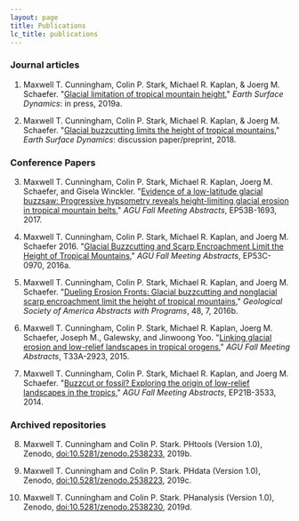 ```yaml
---
layout: page
title: Publications
lc_title: publications
---
```


### Journal articles


1. Maxwell T. Cunningham, Colin P. Stark, Michael R. Kaplan, & Joerg M. Schaefer. 
  "[Glacial limitation of tropical mountain height](https://doi.org/10.5194/esurf-2018-38)," 
  *Earth Surface Dynamics*: in press, 2019a.

2. Maxwell T. Cunningham, Colin P. Stark, Michael R. Kaplan, & Joerg M. Schaefer. 
  "[Glacial buzzcutting limits the height of tropical mountains](https://www.earth-surf-dynam-discuss.net/esurf-2018-38/)," 
  *Earth Surface Dynamics*: discussion paper/preprint, 2018.


### Conference Papers

3. Maxwell T. Cunningham, Colin P. Stark, Michael R. Kaplan, Joerg M. Schaefer, and Gisela Winckler. 
   "[Evidence of a low-latitude glacial buzzsaw: Progressive hypsometry reveals height-limiting glacial erosion in tropical mountain belts](https://agu.confex.com/agu/fm17/meetingapp.cgi/Paper/255005)," 
   *AGU Fall Meeting Abstracts*, EP53B-1693, 2017.

4. Maxwell T. Cunningham, Colin P. Stark, Michael R. Kaplan, and Joerg M. Schaefer 2016. 
   "[Glacial Buzzcutting and Scarp Encroachment Limit the Height of Tropical Mountains](https://agu.confex.com/agu/fm16/meetingapp.cgi/Paper/149368)," 
   *AGU Fall Meeting Abstracts*, EP53C-0970, 2016a.

5. Maxwell T. Cunningham, Colin P. Stark, Michael R. Kaplan, and Joerg M. Schaefer. 
   "[Dueling Erosion Fronts: Glacial buzzcutting and nonglacial scarp encroachment limit the height of tropical mountains](https://doi.org/10.1130/abs/2016AM-279307)," 
   *Geological Society of America Abstracts with Programs*, 48, 7, 2016b.

6. Maxwell T. Cunningham, Colin P. Stark, Michael R. Kaplan, Joerg M. Schaefer, Joseph M., Galewsky, and Jinwoong Yoo. 
   "[Linking glacial erosion and low-relief landscapes in tropical orogens](https://agu.confex.com/agu/fm15/meetingapp.cgi/Paper/75089)," 
   *AGU Fall Meeting Abstracts*, T33A-2923, 2015.

7. Maxwell T. Cunningham, Colin P. Stark, Michael R. Kaplan, and Joerg M. Schaefer. 
   "[Buzzcut or fossil? Exploring the origin of low-relief landscapes in the tropics](http://abstractsearch.agu.org/meetings/2014/FM/EP21B-3533.html)," 
   *AGU Fall Meeting Abstracts*, EP21B-3533, 2014.

   
### Archived repositories
 
 8. Maxwell T. Cunningham and Colin P. Stark. PHtools (Version 1.0), Zenodo, 
 	[doi:10.5281/zenodo.2538233](https://zenodo.org/record/2538233), 2019b.
 	
 9. Maxwell T. Cunningham and Colin P. Stark. PHdata (Version 1.0),  Zenodo, 
 	[doi:10.5281/zenodo.2538223](https://zenodo.org/record/2538223), 2019c.
 	
10. Maxwell T. Cunningham and Colin P. Stark. PHanalysis (Version 1.0),  Zenodo, 
 	[doi:10.5281/zenodo.2538230](https://zenodo.org/record/2538230), 2019d.
